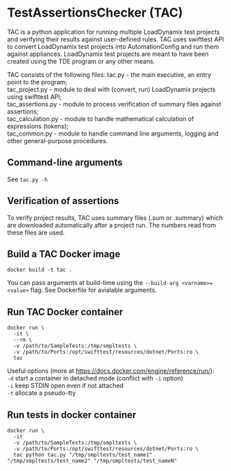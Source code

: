 # TestAssertionsChecker (TAC)

TAC is a python application for running multiple LoadDynamix test projects and verifying their results against
user-defined rules.
TAC uses swifttest API to convert LoadDynamix test projects into AutomationConfig and run them against appliances.
LoadDynamix test projects are meant to have been created using the TDE program or any other means.


TAC consists of the following files:
tac.py             - the main executive, an entry point to the program;  
tac_project.py     - module to deal with (convert, run) LoadDynamix projects using swifttest API;  
tac_assertions.py  - module to process verification of summary files against assertions;  
tac_calculation.py - module to handle mathematical calculation of expressions (tokens);  
tac_common.py      - module to handle command line arguments, logging and other general-purpose procedures.

## Command-line arguments
See `tac.py -h`
## Verification of assertions
To verify project results, TAC uses summary files (.sum or .summary) which are downloaded automatically after a project
run. The numbers read from these files are used.

## Build a TAC Docker image
`docker build -t tac .`

You can pass arguments at build-time using the `--build-arg <varname>=<value>` flag. See Dockerfile for avialable arguments.

## Run TAC Docker container
```
docker run \
  -it \
  --rm \
  -v /path/to/SampleTests:/tmp/smpltests \
  -v /path/to/Ports:/opt/swifttest/resources/dotnet/Ports:ro \
  tac
```
Useful options (more at https://docs.docker.com/engine/reference/run/):  
  `-d`  start a container in detached mode (conflict with `-i` option)  
  `-i` keep STDIN open even if not attached  
  `-t` allocate a pseudo-tty

 ## Run tests in docker container
```
docker run \
  -it
  -v /path/to/SampleTests:/tmp/smpltests \
  -v /path/to/Ports:/opt/swifttest/resources/dotnet/Ports:ro \
  tac python tac.py "/tmp/smpltests/test_name1" "/tmp/smpltests/test_name2" "/tmp/smpltests/test_nameN"
```
